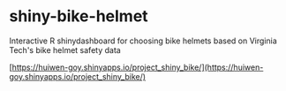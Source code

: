 # shiny-bike-helmet
Interactive R shinydashboard for choosing bike helmets based on Virginia Tech's bike helmet safety data

[https://huiwen-goy.shinyapps.io/project_shiny_bike/](https://huiwen-goy.shinyapps.io/project_shiny_bike/)
